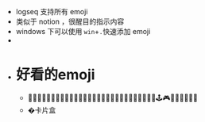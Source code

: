 - logseq 支持所有 emoji
- 类似于 notion ，很醒目的指示内容
- windows 下可以使用 `win`+`.`快速添加 emoji
-
- # 好看的emoji
	- 🐚🐱‍🏍🐱‍💻🐱‍🐉🐱‍👓🐱‍🚀🐱‍👤🐶👩‍🚀👨‍🚀👩‍💻👨‍🔬👨‍🦳✨🎊🎠🧶🕹🎮🔮🧩🎼🎵🎶🔫
	- �卡片盒